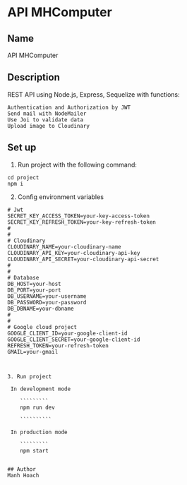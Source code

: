 # API MHComputer

## Name
API MHComputer

## Description
REST API using Node.js, Express, Sequelize with functions: 
`````````````````
Authentication and Authorization by JWT
Send mail with NodeMailer
Use Joi to validate data
Upload image to Cloudinary

`````````````````



## Set up

1. Run project with the following command:
``````
cd project
npm i
``````
2. Config environment variables
``````
# Jwt
SECRET_KEY_ACCESS_TOKEN=your-key-access-token 
SECRET_KEY_REFRESH_TOKEN=your-key-refresh-token
#
# 
# Cloudinary
CLOUDINARY_NAME=your-cloudinary-name
CLOUDINARY_API_KEY=your-cloudinary-api-key
CLOUDINARY_API_SECRET=your-cloudinary-api-secret
#
#
# Database
DB_HOST=your-host
DB_PORT=your-port
DB_USERNAME=your-username
DB_PASSWORD=your-password
DB_DBNAME=your-dbname
#
#
# Google cloud project
GOOGLE_CLIENT_ID=your-google-client-id
GOOGLE_CLIENT_SECRET=your-google-client-id
REFRESH_TOKEN=your-refresh-token
GMAIL=your-gmail



3. Run project

 In development mode

    `````````
    npm run dev

    ``````````

 In production mode
 
    `````````
    npm start


## Author
Manh Hoach




